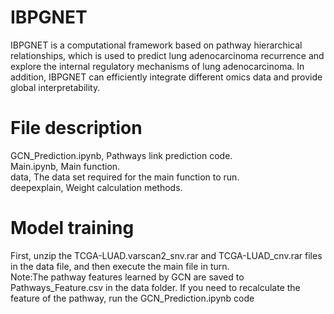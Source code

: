 # IBPGNET
IBPGNET is a computational framework based on pathway hierarchical relationships, which is used to predict lung adenocarcinoma recurrence and explore the internal regulatory mechanisms of lung adenocarcinoma. In addition, IBPGNET can efficiently integrate different omics data and provide global interpretability.

# File description

GCN_Prediction.ipynb, Pathways link prediction code.  
Main.ipynb, Main function.  
data, The data set required for the main function to run.  
deepexplain, Weight calculation methods.  

# Model training
First, unzip the TCGA-LUAD.varscan2_snv.rar and TCGA-LUAD_cnv.rar files in the data file, and then execute the main file in turn.  
Note:The pathway features learned by GCN are saved to Pathways_Feature.csv in the data folder. If you need to recalculate the feature of the pathway, run the GCN_Prediction.ipynb code  
